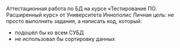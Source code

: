 Аттестационная работа по БД на курсе «Тестирование ПО. Расширенный курс» от Университета Иннополис
Личная цель: не просто выполнить задания, а написать код, который: 
- подошёл бы ко всем СУБД
- не использовал бы сортировку данных
